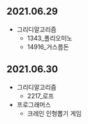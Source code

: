 ## 2021.06.29
- 그리디알고리즘
  - 1343_폴리오미노
  - 14916_거스름돈
  
## 2021.06.30
- 그리디알고리즘
  - 2217_로프
- 프로그래머스
  - 크레인 인형뽑기 게임
